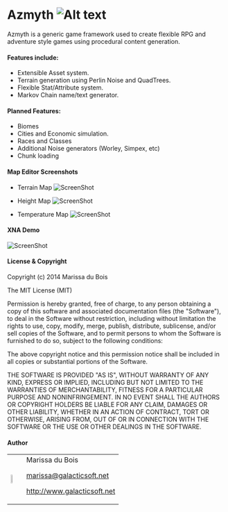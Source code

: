 #  Azmyth ![Alt text](http://i.imgur.com/0eTNSws.png)
Azmyth is a generic game framework used to create flexible RPG and adventure style games using procedural content generation.  
	
#### Features include:
- Extensible Asset system.
- Terrain generation using Perlin Noise and QuadTrees.
- Flexible Stat/Attribute system.
- Markov Chain name/text generator.

#### Planned Features:
- Biomes
- Cities and Economic simulation.
- Races and Classes
- Additional Noise generators (Worley, Simpex, etc)
- Chunk loading

#### Map Editor Screenshots
- Terrain Map
![ScreenShot](http://i.imgur.com/V0Nfvx6.png)

- Height Map
![ScreenShot](http://i.imgur.com/9lYTbOv.png)

- Temperature Map
![ScreenShot](http://i.imgur.com/PQq61hR.png)

#### XNA Demo
![ScreenShot](http://i.imgur.com/ntdXW7l.png)



#### License & Copyright

Copyright (c) 2014 Marissa du Bois

The MIT License (MIT)

Permission is hereby granted, free of charge, to any person obtaining a copy
of this software and associated documentation files (the "Software"), to deal
in the Software without restriction, including without limitation the rights
to use, copy, modify, merge, publish, distribute, sublicense, and/or sell
copies of the Software, and to permit persons to whom the Software is
furnished to do so, subject to the following conditions:

The above copyright notice and this permission notice shall be included in all
copies or substantial portions of the Software.

THE SOFTWARE IS PROVIDED "AS IS", WITHOUT WARRANTY OF ANY KIND, EXPRESS OR
IMPLIED, INCLUDING BUT NOT LIMITED TO THE WARRANTIES OF MERCHANTABILITY,
FITNESS FOR A PARTICULAR PURPOSE AND NONINFRINGEMENT. IN NO EVENT SHALL THE
AUTHORS OR COPYRIGHT HOLDERS BE LIABLE FOR ANY CLAIM, DAMAGES OR OTHER
LIABILITY, WHETHER IN AN ACTION OF CONTRACT, TORT OR OTHERWISE, ARISING FROM,
OUT OF OR IN CONNECTION WITH THE SOFTWARE OR THE USE OR OTHER DEALINGS IN THE
SOFTWARE.

#### Author
<p>
<table>
<tr>
<td><img src="http://i.imgur.com/vmmEZ1S.jpg" width="25%" height="25%" /></td>
<td>
Marissa du Bois

marissa@galacticsoft.net

http://www.galacticsoft.net
</tr>
<p>
